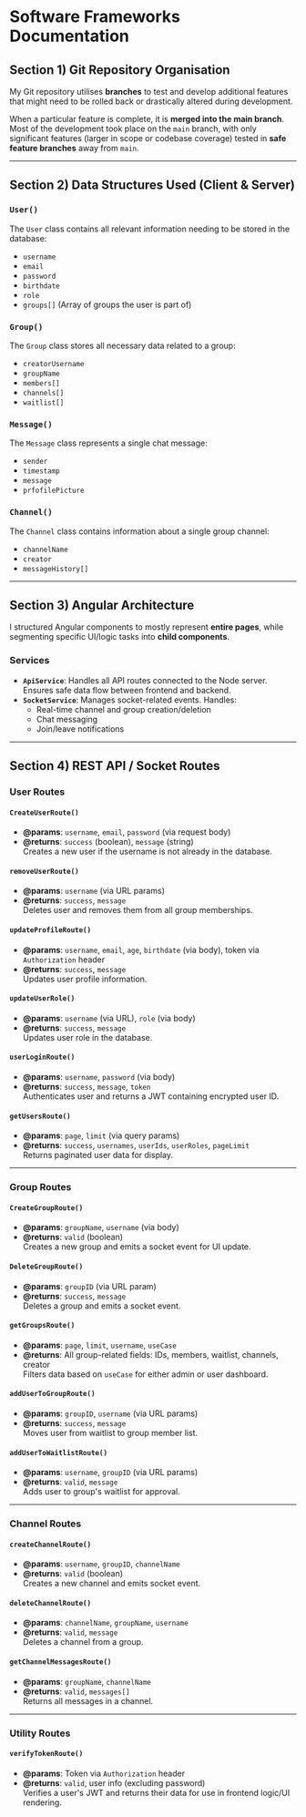 # Software Frameworks Documentation

## Section 1) Git Repository Organisation

My Git repository utilises **branches** to test and develop additional features that might need to be rolled back or drastically altered during development. 

When a particular feature is complete, it is **merged into the main branch**. Most of the development took place on the `main` branch, with only significant features (larger in scope or codebase coverage) tested in **safe feature branches** away from `main`.

---

## Section 2) Data Structures Used (Client & Server)

### `User()`
The `User` class contains all relevant information needing to be stored in the database:

- `username`
- `email`
- `password`
- `birthdate`
- `role`
- `groups[]` (Array of groups the user is part of)

### `Group()`
The `Group` class stores all necessary data related to a group:

- `creatorUsername`
- `groupName`
- `members[]`
- `channels[]`
- `waitlist[]`

### `Message()`
The `Message` class represents a single chat message:

- `sender`
- `timestamp`
- `message`
- `prfofilePicture`

### `Channel()`
The `Channel` class contains information about a single group channel:

- `channelName`
- `creator`
- `messageHistory[]`

---

## Section 3) Angular Architecture

I structured Angular components to mostly represent **entire pages**, while segmenting specific UI/logic tasks into **child components**.

### Services

- **`ApiService`**: Handles all API routes connected to the Node server. Ensures safe data flow between frontend and backend.
- **`SocketService`**: Manages socket-related events. Handles:
  - Real-time channel and group creation/deletion
  - Chat messaging
  - Join/leave notifications

---

## Section 4) REST API / Socket Routes

### User Routes

#### `CreateUserRoute()`
- **@params**: `username`, `email`, `password` (via request body)  
- **@returns**: `success` (boolean), `message` (string)  
Creates a new user if the username is not already in the database.

#### `removeUserRoute()`
- **@params**: `username` (via URL params)  
- **@returns**: `success`, `message`  
Deletes user and removes them from all group memberships.

#### `updateProfileRoute()`
- **@params**: `username`, `email`, `age`, `birthdate` (via body), token via `Authorization` header  
- **@returns**: `success`, `message`  
Updates user profile information.

#### `updateUserRole()`
- **@params**: `username` (via URL), `role` (via body)  
- **@returns**: `success`, `message`  
Updates user role in the database.

#### `userLoginRoute()`
- **@params**: `username`, `password` (via body)  
- **@returns**: `success`, `message`, `token`  
Authenticates user and returns a JWT containing encrypted user ID.

#### `getUsersRoute()`
- **@params**: `page`, `limit` (via query params)  
- **@returns**: `success`, `usernames`, `userIds`, `userRoles`, `pageLimit`  
Returns paginated user data for display.

---

### Group Routes

#### `CreateGroupRoute()`
- **@params**: `groupName`, `username` (via body)  
- **@returns**: `valid` (boolean)  
Creates a new group and emits a socket event for UI update.

#### `DeleteGroupRoute()`
- **@params**: `groupID` (via URL param)  
- **@returns**: `success`, `message`  
Deletes a group and emits a socket event.

#### `getGroupsRoute()`
- **@params**: `page`, `limit`, `username`, `useCase`  
- **@returns**: All group-related fields: IDs, members, waitlist, channels, creator  
Filters data based on `useCase` for either admin or user dashboard.

#### `addUserToGroupRoute()`
- **@params**: `groupID`, `username` (via URL params)  
- **@returns**: `success`, `message`  
Moves user from waitlist to group member list.

#### `addUserToWaitlistRoute()`
- **@params**: `username`, `groupID` (via URL params)  
- **@returns**: `valid`, `message`  
Adds user to group's waitlist for approval.

---

### Channel Routes

#### `createChannelRoute()`
- **@params**: `username`, `groupID`, `channelName`  
- **@returns**: `valid` (boolean)  
Creates a new channel and emits socket event.

#### `deleteChannelRoute()`
- **@params**: `channelName`, `groupName`, `username`  
- **@returns**: `valid`, `message`  
Deletes a channel from a group.

#### `getChannelMessagesRoute()`
- **@params**: `groupName`, `channelName`  
- **@returns**: `valid`, `messages[]`  
Returns all messages in a channel.

---

### Utility Routes

#### `verifyTokenRoute()`
- **@params**: Token via `Authorization` header  
- **@returns**: `valid`, user info (excluding password)  
Verifies a user's JWT and returns their data for use in frontend logic/UI rendering.

